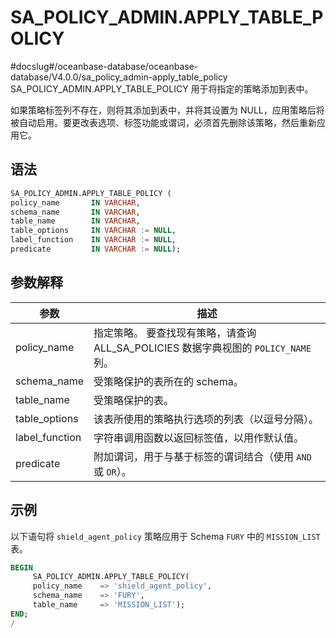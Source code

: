 SA_POLICY_ADMIN.APPLY_TABLE_POLICY 
=======================================================
#docslug#/oceanbase-database/oceanbase-database/V4.0.0/sa_policy_admin-apply_table_policy
SA_POLICY_ADMIN.APPLY_TABLE_POLICY 用于将指定的策略添加到表中。

如果策略标签列不存在，则将其添加到表中，并将其设置为 NULL，应用策略后将被自动启用。要更改表选项、标签功能或谓词，必须首先删除该策略，然后重新应用它。

语法 
-----------

```sql
SA_POLICY_ADMIN.APPLY_TABLE_POLICY (
policy_name       IN VARCHAR,
schema_name       IN VARCHAR,
table_name        IN VARCHAR,
table_options     IN VARCHAR := NULL,
label_function    IN VARCHAR := NULL,
predicate         IN VARCHAR := NULL);
```



参数解释 
-------------



|     **参数**     |                           **描述**                           |
|----------------|------------------------------------------------------------|
| policy_name    | 指定策略。 要查找现有策略，请查询 ALL_SA_POLICIES 数据字典视图的 `POLICY_NAME` 列。 |
| schema_name    | 受策略保护的表所在的 schema。                                         |
| table_name     | 受策略保护的表。                                                   |
| table_options  | 该表所使用的策略执行选项的列表（以逗号分隔）。                                    |
| label_function | 字符串调用函数以返回标签值，以用作默认值。                                      |
| predicate      | 附加谓词，用于与基于标签的谓词结合（使用 `AND` 或 `OR`）。                            |



示例 
-----------

以下语句将 `shield_agent_policy` 策略应用于 Schema `FURY` 中的 `MISSION_LIST` 表。

```sql
BEGIN
     SA_POLICY_ADMIN.APPLY_TABLE_POLICY(
     policy_name    => 'shield_agent_policy',
     schema_name    => 'FURY',
     table_name     => 'MISSION_LIST');
END;
/
```



